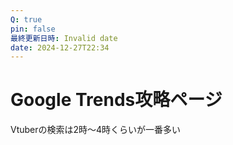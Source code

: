 ```yaml
---
Q: true
pin: false
最終更新日時: Invalid date
date: 2024-12-27T22:34
---
```

# Google Trends攻略ページ

Vtuberの検索は2時～4時くらいが一番多い